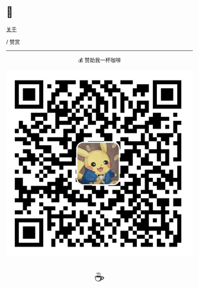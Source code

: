 # 🏡


<div class="nav-tab">
  <a href="../../about"><p class="not">关于</p></a>
  <p class="now">/&nbsp;赞赏</p>
</div>

---

<center><p class="tabtag">💰 赞助我一杯咖啡</p></center>

<!-- ![☕️赞助我一杯咖啡](/images/qrcode.jpg) -->

<div class="group-picture">
  <div class="group-picture-cover">
    <img src="/images/qrcode.jpg">
  </div>
</div>

<center><p class="tabtag" style="font-size: 2rem;">☕️</p></center>
